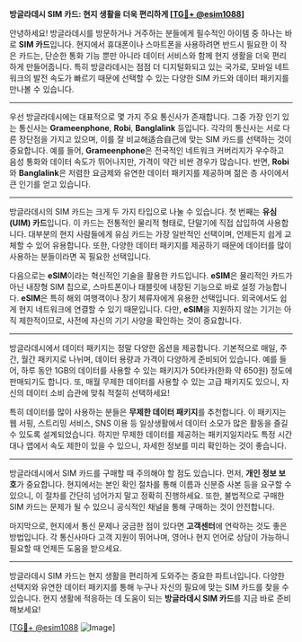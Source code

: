 **방글라데시 SIM 카드: 현지 생활을 더욱 편리하게 [[TG💪+ @esim1088](https://t.me/s/esim1088)]**

안녕하세요! 방글라데시를 방문하거나 거주하는 분들에게 필수적인 아이템 중 하나는 바로 **SIM 카드**입니다. 현지에서 휴대폰이나 스마트폰을 사용하려면 반드시 필요한 이 작은 카드는, 단순한 통화 기능 뿐만 아니라 데이터 서비스와 함께 현지 생활을 더욱 편리하게 만들어줍니다. 특히 방글라데시는 점점 더 디지털화되고 있는 국가로, 모바일 네트워크의 발전 속도가 빠르기 때문에 선택할 수 있는 다양한 SIM 카드와 데이터 패키지를 만나볼 수 있습니다.

---

우선 방글라데시에는 대표적으로 몇 가지 주요 통신사가 존재합니다. 그중 가장 인기 있는 통신사는 **Grameenphone**, **Robi**, **Banglalink** 등입니다. 각각의 통신사는 서로 다른 장단점을 가지고 있으며, 이를 잘 비교해适合自己에 맞는 SIM 카드를 선택하는 것이 중요합니다. 예를 들어, **Grameenphone**은 전국적인 네트워크 커버리지가 우수하고 음성 통화와 데이터 속도가 뛰어나지만, 가격이 약간 비싼 경우가 많습니다. 반면, **Robi**와 **Banglalink**은 저렴한 요금제와 유연한 데이터 패키지를 제공하며 젊은 층 사이에서 큰 인기를 얻고 있습니다.

---

방글라데시의 SIM 카드는 크게 두 가지 타입으로 나눌 수 있습니다. 첫 번째는 **유심(UIM) 카드**입니다. 이 카드는 전통적인 물리적 형태로, 단말기에 직접 삽입하여 사용합니다. 대부분의 현지 사람들에게 유심 카드는 가장 일반적인 선택이며, 언제든지 쉽게 교체할 수 있어 유용합니다. 또한, 다양한 데이터 패키지를 제공하기 때문에 데이터를 많이 사용하는 분들이라면 꼭 필요한 선택입니다.

다음으로는 **eSIM**이라는 혁신적인 기술을 활용한 카드입니다. **eSIM**은 물리적인 카드가 아닌 내장형 SIM 칩으로, 스마트폰이나 태블릿에 내장된 기능으로 바로 설정 가능합니다. **eSIM**은 특히 해외 여행객이나 장기 체류자에게 유용한 선택입니다. 외국에서도 쉽게 현지 네트워크에 연결할 수 있기 때문입니다. 다만, **eSIM**을 지원하지 않는 기기는 아직 제한적이므로, 사전에 자신의 기기 사양을 확인하는 것이 중요합니다.

---

방글라데시에서 데이터 패키지는 정말 다양한 옵션을 제공합니다. 기본적으로 매일, 주간, 월간 패키지로 나뉘며, 데이터 용량과 가격이 다양하게 준비되어 있습니다. 예를 들어, 하루 동안 1GB의 데이터를 사용할 수 있는 패키지가 50타카(한화 약 650원) 정도에 판매되기도 합니다. 또, 매월 무제한 데이터를 사용할 수 있는 고급 패키지도 있으니, 자신의 데이터 소비 습관에 맞춰 적절히 선택하세요!

특히 데이터를 많이 사용하는 분들은 **무제한 데이터 패키지**를 추천합니다. 이 패키지는 웹 서핑, 스트리밍 서비스, SNS 이용 등 일상생활에서 데이터 소모가 많은 활동을 즐길 수 있도록 설계되었습니다. 하지만 무제한 데이터를 제공하는 패키지일지라도 특정 시간대나 앱에서 속도 제한이 있을 수 있으니, 자세한 정보를 미리 확인하는 것이 좋습니다.

---

방글라데시에서 SIM 카드를 구매할 때 주의해야 할 점도 있습니다. 먼저, **개인 정보 보호**가 중요합니다. 현지에서는 본인 확인 절차를 통해 이름과 신분증 사본 등을 요구할 수 있으니, 이 절차를 간단히 넘어가지 말고 정확히 진행하세요. 또한, 불법적으로 구매한 SIM 카드는 문제가 될 수 있으니 공식적인 채널을 통해 구매하는 것이 안전합니다.

마지막으로, 현지에서 통신 문제나 궁금한 점이 있다면 **고객센터**에 연락하는 것도 좋은 방법입니다. 각 통신사마다 고객 지원이 뛰어나며, 영어나 현지 언어로 상담이 가능하니 필요할 때 언제든 도움을 받으세요.

---

방글라데시 SIM 카드는 현지 생활을 편리하게 도와주는 중요한 파트너입니다. 다양한 선택지와 유연한 데이터 패키지를 통해 누구나 자신의 필요에 맞는 SIM 카드를 찾을 수 있습니다. 현지 생활에 적응하는 데 도움이 되는 **방글라데시 SIM 카드**를 지금 바로 준비해보세요! 

[[TG💪+ @esim1088](https://t.me/s/esim1088) ![Image](https://i.postimg.cc/Y0z9fWf4/image.png)]
